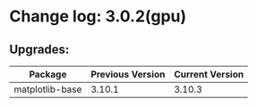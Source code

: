# Change log: 3.0.2(gpu)

## Upgrades: 

Package | Previous Version | Current Version
---|---|---
matplotlib-base|3.10.1|3.10.3
